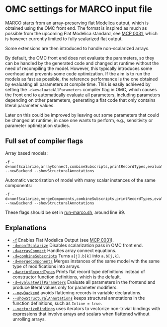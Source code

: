 OMC settings for MARCO input file
=================================

MARCO starts from an array-preserving flat Modelica output, which is obtained using the OMC front end.
The format is inspired as much as possible from the upcoming Flat Modelica standard, see
[MCP 0031](https://github.com/modelica/ModelicaSpecification/tree/MCP/0031/RationaleMCP/0031), which is
however currently limited to fully scalarized flat output.

Some extensions are then introduced to handle non-scalarized arrays.

By default, the OMC front end does not evaluate the parameters, so they can be handled by the generated code
and changed at runtime without the need of recompiling the model. However, this typically introduces some overhead
and prevents some code optimization. If the aim is to run the models as fast as possible, the reference performance
is the one obtained by evaluating all parameters at compile time. This is easily achieved by setting the
`-d=evaluateAllParameters` compiler flag in OMC, which causes the front end to automatically evaluate all parameters,
including parameters depending on other parameters, generating a flat code that only contains literal parameter values.

Later on this could be improved by leaving out some parameters that could be changed at runtime, in case one wants to
perform, e.g., sensitivity or parameter optimization studies.

Full set of compiler flags
--------------------------
Array based models:
```
-f -d=nonfScalarize,arrayConnect,combineSubscripts,printRecordTypes,evaluateAllParameters,vectorizeBindings --newBackend --showStructuralAnnotations
```
Automatic vectorization of model with many scalar instances of the same components:
```
-f -d=nonfScalarize,mergeComponents,combineSubscripts,printRecordTypes,evaluateAllParameters,vectorizeBindings --newBackend --showStructuralAnnotations
```


These flags should be set in [run-marco.sh](https://github.com/modelica-polimi/marco/blob/5bac719666ea7e050463ef584b74be520ee7e955/run-marco.sh#L99), around line 99.

Explanations
-----------
- [``-f``](https://openmodelica.org/doc/OpenModelicaUsersGuide/latest/omchelptext.html#omcflag-flatmodelica)
  Enables Flat Modelica Output (see [MCP 0031](https://github.com/modelica/ModelicaSpecification/tree/MCP/0031/RationaleMCP/0031)).
- [``-d=nonfScalarize``](https://openmodelica.org/doc/OpenModelicaUsersGuide/latest/omchelptext.html#omcflag-debug-nfscalarize)
  Disables scalarization pass in OMC front end.
- [``-d=arrayConnect``](https://openmodelica.org/doc/OpenModelicaUsersGuide/latest/omchelptext.html#omcflag-debug-arrayconnect)
  Handles array connect equations.
- [``-d=combineSubscripts``](https://openmodelica.org/doc/OpenModelicaUsersGuide/latest/omchelptext.html#omcflag-debug-arrayconnect)
  Turns ``a[j].b[k]`` into ``a.b[j,k]``.
- [``-d=mergeComponents``](https://openmodelica.org/doc/OpenModelicaUsersGuide/latest/omchelptext.html#omcflag-debug-mergecomponents)
  Merges instances of the same model with the same type of modifications into arrays.
- [``-d=printRecordTypes``](https://openmodelica.org/doc/OpenModelicaUsersGuide/latest/omchelptext.html#omcflag-debug-printrecordtypes)
  Prints flat record type definitions instead of constructor function definitions, which is the default.
- [``-d=evaluateAllParameters``](https://openmodelica.org/doc/OpenModelicaUsersGuide/latest/omchelptext.html#omcflag-debug-evaluateallparameters)
  Evaluate all parameters in the frontend and produce literal values only for parameter modifiers.
- [``--newBackend``](https://openmodelica.org/doc/OpenModelicaUsersGuide/latest/omchelptext.html#omcflag-newbackend)
  avoids flattening records in variable declarations.
- [``--showStructuralAnnotations``](https://openmodelica.org/doc/OpenModelicaUsersGuide/latest/omchelptext.html#omcflag-showstructuralannotations)
  keeps structural annotations in the function definitions, such as ``Inline = true``.
- [``--vectorizeBindings``](https://openmodelica.org/doc/OpenModelicaUsersGuide/latest/omchelptext.html#omcflag-vectorizebindings)
  uses iterators to vectorize non-trivial bindings with expressions that involve arrays and scalars when flattened without unrolling arrays.
  

